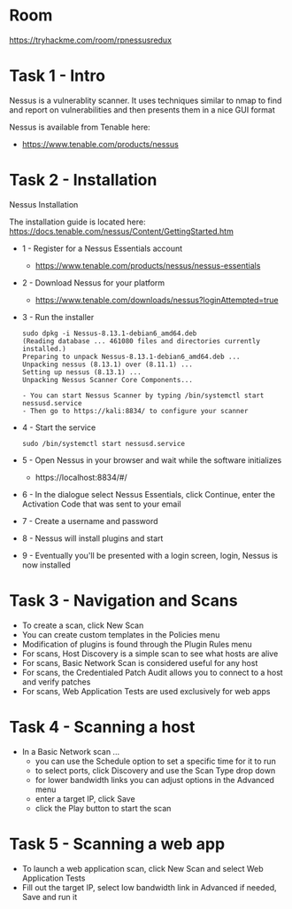 # Room
https://tryhackme.com/room/rpnessusredux

# Task 1 - Intro
Nessus is a vulnerablity scanner.  It uses techniques similar to nmap to find and report on vulnerabilities and then presents them in a nice GUI format

Nessus is available from Tenable here:
* https://www.tenable.com/products/nessus

# Task 2 - Installation
Nessus Installation

The installation guide is located here:
https://docs.tenable.com/nessus/Content/GettingStarted.htm

* 1 - Register for a Nessus Essentials account
    * https://www.tenable.com/products/nessus/nessus-essentials

* 2 - Download Nessus for your platform
    * https://www.tenable.com/downloads/nessus?loginAttempted=true

* 3 - Run the installer
    ```
    sudo dpkg -i Nessus-8.13.1-debian6_amd64.deb 
    (Reading database ... 461080 files and directories currently installed.)
    Preparing to unpack Nessus-8.13.1-debian6_amd64.deb ...
    Unpacking nessus (8.13.1) over (8.11.1) ...
    Setting up nessus (8.13.1) ...
    Unpacking Nessus Scanner Core Components...

    - You can start Nessus Scanner by typing /bin/systemctl start nessusd.service
    - Then go to https://kali:8834/ to configure your scanner
    ```
* 4 - Start the service
    ```
    sudo /bin/systemctl start nessusd.service 
    ```

* 5 - Open Nessus in your browser and wait while the software initializes
    * https://localhost:8834/#/

* 6 - In the dialogue select Nessus Essentials, click Continue, enter the Activation Code that was sent to your email

* 7 - Create a username and password

* 8 - Nessus will install plugins and start

* 9 - Eventually you'll be presented with a login screen, login, Nessus is now installed

# Task 3 - Navigation and Scans

* To create a scan, click New Scan
* You can create custom templates in the Policies menu
* Modification of plugins is found through the Plugin Rules menu
* For scans, Host Discovery is a simple scan to see what hosts are alive
* For scans, Basic Network Scan is considered useful for any host
* For scans, the Credentialed Patch Audit allows you to connect to a host and verify patches
* For scans, Web Application Tests are used exclusively for web apps

# Task 4 - Scanning a host

* In a Basic Network scan ...
    * you can use the Schedule option to set a specific time for it to run
    * to select ports, click Discovery and use the Scan Type drop down
    * for lower bandwidth links you can adjust options in the Advanced menu
    * enter a target IP, click Save
    * click the Play button to start the scan

# Task 5 - Scanning a web app

* To launch a web application scan, click New Scan and select Web Application Tests
* Fill out the target IP, select low bandwidth link in Advanced if needed, Save and run it
